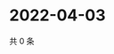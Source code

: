 # 2022-04-03

共 0 条

<!-- BEGIN WEIBO -->
<!-- 最后更新时间 Sun Apr 03 2022 22:13:41 GMT+0800 (China Standard Time) -->

<!-- END WEIBO -->
